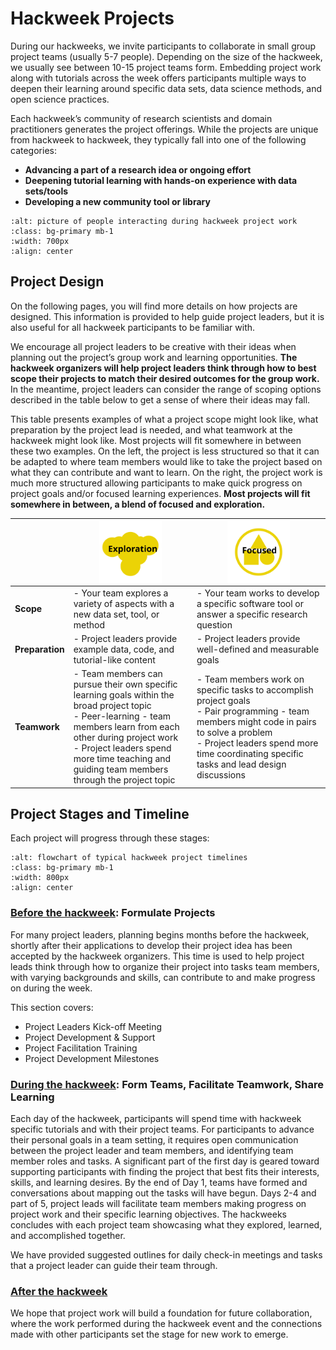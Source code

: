 # Hackweek Projects

During our hackweeks, we invite participants to collaborate in small group project teams (usually 5-7 people). Depending on the size of the hackweek, we usually see between 10-15 project teams form. Embedding project work along with tutorials across the week offers participants multiple ways to deepen their learning around specific data sets, data science methods, and open science practices.

Each hackweek’s community of research scientists and domain practitioners generates the project offerings. While the projects are unique from hackweek to hackweek, they typically fall into one of the following categories:

* **Advancing a part of a research idea or ongoing effort**
* **Deepening tutorial learning with hands-on experience with data sets/tools**
* **Developing a new community tool or library**


```{image} ../images/projects-montage.png
:alt: picture of people interacting during hackweek project work
:class: bg-primary mb-1
:width: 700px
:align: center
```

## Project Design

On the following pages, you will find more details on how projects are designed. This information is provided to help guide project leaders, but it is also useful for all hackweek participants to be familiar with. 

We encourage all project leaders to be creative with their ideas when planning out the project’s group work and learning opportunities. **The hackweek organizers will help project leaders think through how to best scope their projects to match their desired outcomes for the group work.** In the meantime, project leaders can consider the range of scoping options described in the table below to get a sense of where their ideas may fall.

This table presents examples of what a project scope might look like, what preparation by the project lead is needed, and what teamwork at the hackweek might look like. Most projects will fit somewhere in between these two examples. On the left, the project is less structured so that it can be adapted to where team members would like to take the project based on what they can contribute and want to learn. On the right, the project work is much more structured allowing participants to make quick progress on project goals and/or focused learning experiences. **Most projects will fit somewhere in between, a blend of focused and exploration.**

| | <img src="../images/project-icon-3.svg"  alt="Exploration" width="100px" align="center" > | <img src="../images/project-icon-4.svg"  alt="Focused" width="100px" align="center" > |
| --- | --- | --- |
| **Scope** | - Your team explores a variety of aspects with a new data set, tool, or method  | - Your team works to develop a specific software tool or answer a specific research question |
| **Preparation** | - Project leaders provide example data, code, and tutorial-like content | - Project leaders provide well-defined and measurable goals  |
| **Teamwork** | - Team members can pursue their own specific learning goals within the broad project topic <br /> - Peer-learning - team members learn from each other during project work <br /> - Project leaders spend more time teaching and guiding team members through the project topic  |  - Team members work on specific tasks to accomplish project goals<br /> - Pair programming - team members might code in pairs to solve a problem<br /> - Project leaders spend more time coordinating specific tasks and lead design discussions |

## Project Stages and Timeline

Each project will progress through these stages:

```{image} ../images/project-timeline.png
:alt: flowchart of typical hackweek project timelines
:class: bg-primary mb-1
:width: 800px
:align: center
```

### [Before the hackweek](project_before.md): Formulate Projects

For many project leaders, planning begins months before the hackweek, shortly after their applications to develop their project idea has been accepted by the hackweek organizers. This time is used to help project leads think through how to organize their project into tasks team members, with varying backgrounds and skills, can contribute to and make progress on during the week. 

This section covers:
* Project Leaders Kick-off Meeting
* Project Development & Support
* Project Facilitation Training
* Project Development Milestones

### [During the hackweek](project_during.md): Form Teams, Facilitate Teamwork, Share Learning

Each day of the hackweek, participants will spend time with hackweek specific tutorials and with their project teams. For participants to advance their personal goals in a team setting, it requires open communication between the project leader and team members, and identifying team member roles and tasks. A significant part of the first day is geared toward supporting participants with finding the project that best fits their interests, skills, and learning desires. By the end of Day 1, teams have formed and conversations about mapping out the tasks will have begun. Days 2-4 and part of 5, project leads will facilitate team members making progress on project work and their specific learning objectives. The hackweeks concludes with each project team showcasing what they explored, learned, and accomplished together. 

We have provided suggested outlines for daily check-in meetings and tasks that a project leader can guide their team through.

### [After the hackweek](project_after.md)

We hope that project work will build a foundation for future collaboration, where the work performed during the hackweek event and the connections made with other participants set the stage for new work to emerge.
